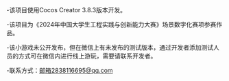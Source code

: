 -该项目使用Cocos Creator 3.8.3版本开发。

-该项目为《2024年中国大学生工程实践与创新能力大赛》场景数字化赛项参赛作品。

-该小游戏未公开发布，但在微信上有未发布的测试版本，通过开发者添加测试人员的方式可在微信内进行线上游玩，需要请联系开发者。

-联系方式：邮箱2838116695@qq.com
